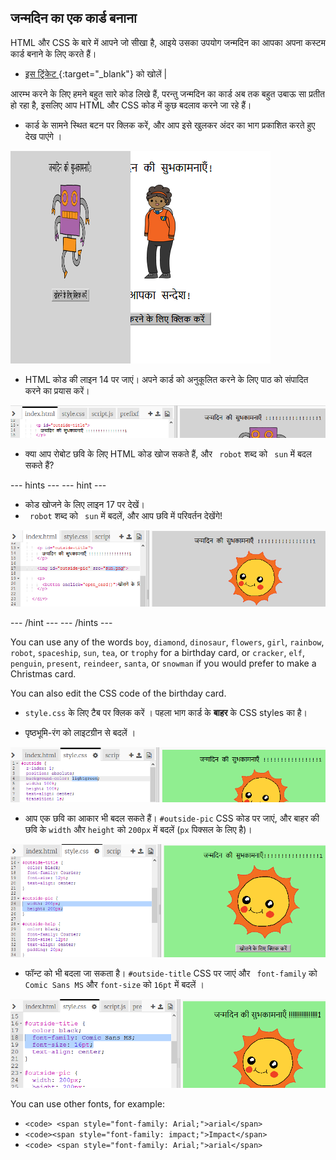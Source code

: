 ## जन्मदिन का एक कार्ड बनाना

HTML और CSS के बारे में आपने जो सीखा है, आइये उसका उपयोग जन्मदिन का आपका अपना कस्टम कार्ड बनाने के लिए करते हैं।

+ [ इस ट्रिंकेट ](https://trinket.io/html/b33e4f4ca8) {:target="_blank"} को खोलें |

आरम्भ करने के लिए हमने बहुत सारे कोड लिखे हैं, परन्तु जन्मदिन का कार्ड अब तक बहुत उबाऊ सा प्रतीत हो रहा है, इसलिए आप HTML और CSS कोड में कुछ बदलाव करने जा रहे हैं।

+ कार्ड के सामने स्थित बटन पर क्लिक करें, और आप इसे खुलकर अंदर का भाग प्रकाशित करते हुए देख पाएंगे ।

![स्क्रीनशॉट](images/birthday-click.png)

+ HTML कोड की लाइन 14 पर जाएं। अपने कार्ड को अनुकूलित करने के लिए पाठ को संपादित करने का प्रयास करें।

![स्क्रीनशॉट](images/birthday-card-html.png)

+ क्या आप रोबोट छवि के लिए HTML कोड खोज सकते हैं, और ` robot` शब्द को ` sun` में बदल सकते हैं?

\--- hints \--- \--- hint \---

+ कोड खोजने के लिए लाइन 17 पर देखें।
+ ` robot` शब्द को ` sun` में बदलें, और आप छवि में परिवर्तन देखेंगे!

![screenshot](images/birthday-card-sun.png)

\--- /hint \--- \--- /hints \---

You can use any of the words `boy`, `diamond`, `dinosaur`, `flowers`, `girl`, `rainbow`, `robot`, `spaceship`, `sun`, `tea`, or `trophy` for a birthday card, or `cracker`, `elf`, `penguin`, `present`, `reindeer`, `santa`, or `snowman` if you would prefer to make a Christmas card.

You can also edit the CSS code of the birthday card.

+ ` style.css ` के लिए टैब पर क्लिक करें । पहला भाग कार्ड के **बाहर** के CSS styles का है।

+ <color>पृष्ठभूमि-रंग</color> को <color>लाइटग्रीन</color> से बदलें ।

![स्क्रीनशॉट](images/birthday-card-outside.png)

+ आप एक छवि का आकार भी बदल सकते हैं। ` #outside-pic ` CSS कोड पर जाएं, और बाहर की छवि के ` width ` और ` height ` को ` 200px ` में बदलें (`px` पिक्सल के लिए है)।

![स्क्रीनशॉट](images/birthday-card-size.png)

+ फॉन्ट को भी बदला जा सकता है। ` #outside-title ` CSS पर जाएं और ` font-family` को ` Comic Sans MS ` और ` font-size ` को ` 16pt ` में बदलें ।

![screenshot](images/birthday-card-font.png)

You can use other fonts, for example:

+ `<code> <span style="font-family: Arial;">arial</span> `</code>
+ `<code><span style="font-family: impact;">Impact</span>`</code>
+ `<code> <span style="font-family: Arial;">arial</span> `</code>